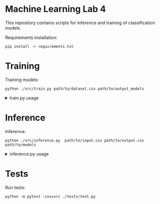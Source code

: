 # Machine Learning Lab 4

This repository contains scripts for inference and training of classification models

Requirements installation:

```
pip install -r requirements.txt
```

# Training

Training models:

```
python ./src/train.py path/to/dataset.csv path/to/output_models 
```

<details>
<summary>train.py usage</summary>

```
usage: train.py [-h] [-c CLASSIFIER] [-s SPLIT] [-ue] [-ef EMBEDDINGS_FILE] [-d DEVICE] dataset output_path

positional arguments:
  dataset               path to csv file which contains 'comment_text', 'toxic', 'severe_toxic', 'obscene', 'threat', 'insult', 'identity_hate' columns
  output_path           path and folder where to save model

options:
  -h, --help            show this help message and exit
  -c CLASSIFIER, --classifier CLASSIFIER
                        type of classifier: SVC, LR (Logistic Regression) (default: LR)
  -s SPLIT, --split SPLIT
                        train, validation split (default: 0.9)
  -ue, --use_embeddings
                        use embedding model llmrails/ember-v1
  -ef EMBEDDINGS_FILE, --embeddings_file EMBEDDINGS_FILE
                        path to npy file with embeddings
  -d DEVICE, --device DEVICE
                        cpu or cuda
```

</details>

# Inference

Inference:

```
python ./src/inference.py  path/to/input.csv path/to/output.csv path/to/models
```

<details>
<summary>inference.py usage</summary>

```
usage: inference.py [-h] [-ue] [-ef EMBEDDINGS_FILE] [-d DEVICE] input_file output_file models

positional arguments:
  input_file            path to csv file which contains 'comment_text' column
  output_file           path and name for output file
  models                path to folder with classification model

options:
  -h, --help            show this help message and exit
  -ue, --use_embeddings
                        use embedding model llmrails/ember-v1
  -ef EMBEDDINGS_FILE, --embeddings_file EMBEDDINGS_FILE
                        path to npy file with embeddings
  -d DEVICE, --device DEVICE
                        cpu or cuda
```

</details>

# Tests

Run tests:

```
python -m pytest -cov=src ./tests/test.py
```